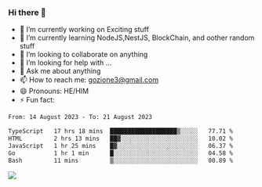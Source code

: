 ### Hi there 👋

<!--
**charlieScript/charlieScript** is a ✨ _special_ ✨ repository because its `README.md` (this file) appears on your GitHub profile.

Here are some ideas to get you started: -->

- 🔭 I’m currently working on Exciting stuff
- 🌱 I’m currently learning NodeJS,NestJS, BlockChain, and oother random stuff
- 👯 I’m looking to collaborate on anything
- 🤔 I’m looking for help with ...
- 💬 Ask me about anything
- 📫 How to reach me: gozione3@gmail.com
- 😄 Pronouns: HE/HIM
- ⚡ Fun fact: 
<!--START_SECTION:waka-->

```txt
From: 14 August 2023 - To: 21 August 2023

TypeScript   17 hrs 18 mins  ███████████████████▒░░░░░   77.71 %
HTML         2 hrs 13 mins   ██▓░░░░░░░░░░░░░░░░░░░░░░   10.02 %
JavaScript   1 hr 25 mins    █▓░░░░░░░░░░░░░░░░░░░░░░░   06.37 %
Go           1 hr 1 min      █░░░░░░░░░░░░░░░░░░░░░░░░   04.58 %
Bash         11 mins         ▒░░░░░░░░░░░░░░░░░░░░░░░░   00.89 %
```

<!--END_SECTION:waka-->
![](https://komarev.com/ghpvc/?username=charlieScript)
